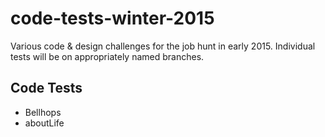 # code-tests-winter-2015
Various code & design challenges for the job hunt in early 2015. Individual tests will be on appropriately named branches.

## Code Tests
- Bellhops
- aboutLife